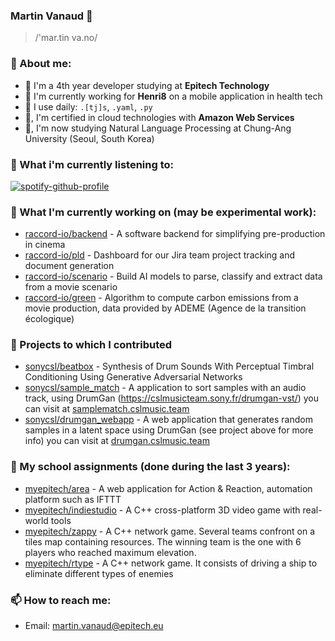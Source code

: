 ### Martin Vanaud 👋

> /'mar.tin va.no/

### 💬 About me:

- 🌱 I'm a 4th year developer studying at **Epitech Technology**
- :microscope: I'm currently working for **Henri8** on a mobile application in health tech
- :hammer: I use daily: `.[tj]s`, `.yaml`, `.py`
- :telescope:, I'm certified in cloud technologies with **Amazon Web Services**
- 🦾, I'm now studying Natural Language Processing at Chung-Ang University (Seoul, South Korea)

### 🎵 What i'm currently listening to:
[![spotify-github-profile](https://spotify-github-profile.vercel.app/api/view?uid=313hxyakzedhgk3o4i75nociirpu&cover_image=true&theme=natemoo-re&show_offline=true&background_color=121212&interchange=false&bar_color=53b14f&bar_color_cover=false)](https://github.com/kittinan/spotify-github-profile)

### 👷 What I'm currently working on (may be experimental work):

- [raccord-io/backend](https://github.com/raccord-io) - A software backend for simplifying pre-production in cinema
- [raccord-io/pld](https://github.com/raccord-io) - Dashboard for our Jira team project tracking and document generation
- [raccord-io/scenario](https://github.com/raccord-io) - Build AI models to parse, classify and extract data from a movie scenario
- [raccord-io/green](https://github.com/raccord-io) - Algorithm to compute carbon emissions from a movie production, data provided by ADEME (Agence de la transition écologique)

### :hammer: Projects to which I contributed

- [sonycsl/beatbox](https://github.com/sony-csl-maker/BeatBox) - Synthesis of Drum Sounds With Perceptual Timbral Conditioning Using Generative Adversarial Networks
- [sonycsl/sample_match](https://github.com/SonyCSLParis/sample_match) - A application to sort samples with an audio track, using DrumGan (https://cslmusicteam.sony.fr/drumgan-vst/) you can visit at [samplematch.cslmusic.team](https://samplematch.cslparis.com/)
- [sonycsl/drumgan_webapp](https://github.com/SonyCSLParis/drumgan_webapp) - A web application that generates random samples in a latent space using DrumGan (see project above for more info) you can visit at [drumgan.cslmusic.team](https://drumgan.cslparis.com/)

### :school: My school assignments (done during the last 3 years):

- [myepitech/area](https://github.com/MyEpitech/B-DEV-500-PAR-5-2-area-martin.vanaud) - A web application for Action & Reaction, automation platform such as IFTTT
- [myepitech/indiestudio](https://github.com/MyEpitech/B-YEP-400-PAR-4-1-indiestudio-martin.vanaud) - A C++ cross-platform 3D video game with real-world tools
- [myepitech/zappy](https://github.com/MyEpitech/B-YEP-410-PAR-4-1-zappy-martin.vanaud) - A C++ network game. Several teams confront on a tiles map containing resources. The winning team is the one with 6 players who reached maximum elevation.
- [myepitech/rtype](https://github.com/MyEpitech/B-YEP-500-PAR-5-1-rtype-martin.vanaud) - A C++ network game. It consists of driving a ship to eliminate different types of enemies

### 📫 How to reach me:

- Email: [martin.vanaud@epitech.eu](mailto:martin.vanaud@epitech.eu)
